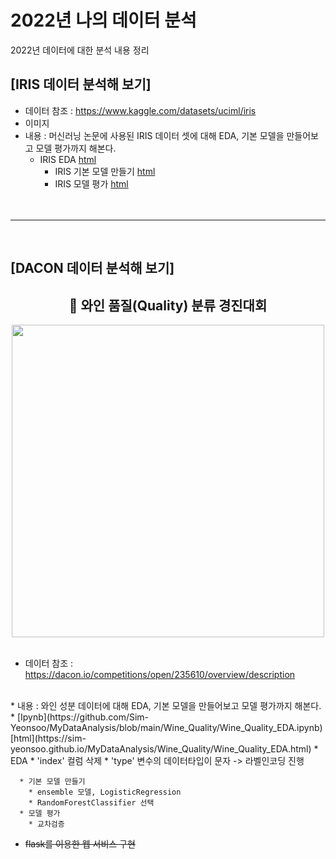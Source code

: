 # 2022년 나의 데이터 분석
 2022년 데이터에 대한 분석 내용 정리


## [IRIS 데이터 분석해 보기]
  * 데이터 참조 : https://www.kaggle.com/datasets/uciml/iris
  * 이미지 
  * 내용 : 머신러닝 논문에 사용된 IRIS 데이터 셋에 대해 EDA, 기본 모델을 만들어보고 모델 평가까지 해본다.
    * IRIS EDA [html](https://sim-yeonsoo.github.io/MyDataAnalysis/IRIS_BASIC01.html)
	  * IRIS 기본 모델 만들기 [html]()
	  * IRIS 모델 평가 [html]()
	  <br>
	<br>
-----
<br>
	  
## [DACON 데이터 분석해 보기]

<div align="center">
	<h2 align="center"> 🍷 와인 품질(Quality) 분류 경진대회</h3>
	<img src="https://sim-yeonsoo.github.io/MyDataAnalysis/Wine_Quality/wine_pic.jpg" width=500>
</div>
<br>

  * 데이터 참조 : https://dacon.io/competitions/open/235610/overview/description
  <br>
  * 내용 :  와인 성분 데이터에 대해 EDA, 기본 모델을 만들어보고 모델 평가까지 해본다.
    * [Ipynb](https://github.com/Sim-Yeonsoo/MyDataAnalysis/blob/main/Wine_Quality/Wine_Quality_EDA.ipynb) [html](https://sim-yeonsoo.github.io/MyDataAnalysis/Wine_Quality/Wine_Quality_EDA.html)
	  * EDA
	  	* 'index' 컬럼 삭제
	  	* 'type' 변수의 데이터타입이 문자 -> 라벨인코딩 진행

	  * 기본 모델 만들기
	  	* ensemble 모델, LogisticRegression
	  	* RandomForestClassifier 선택
	  * 모델 평가
	  	* 교차검증
  
  * ~~flask를 이용한 웹 서비스 구현~~
